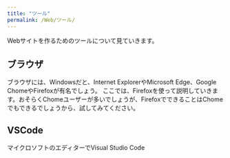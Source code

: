 ```yaml
---
title: "ツール"
permalink: /Web/ツール/
---
```

Webサイトを作るためのツールについて見ていきます。
## ブラウザ
ブラウザには、Windowsだと、Internet ExplorerやMicrosoft Edge、Google ChomeやFirefoxが有名でしょう。
ここでは、Firefoxを使って説明していきます。おそらくChomeユーザーが多いでしょうが、FirefoxでできることはChomeでもできるでしょうから、試してみてください。

## VSCode
マイクロソフトのエディターでVisual Studio Code